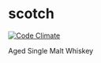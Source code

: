 scotch
======

[![Code Climate](https://codeclimate.com/github/phillipbroberts/scotch.png)](https://codeclimate.com/github/phillipbroberts/scotch)

Aged Single Malt Whiskey
